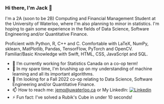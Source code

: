 ### Hi there, I'm Jack 👋

I'm a 2A (soon to be 2B) Computing and Financial Management Student at the University of Waterloo, where I'm also planning to minor in statistics. I'm hoping to gain some experience in the fields of Data Science, Software Engineering and/or Quantitative Finance.

Proficient with Python, R, C++ and C. 
Comfortable with LaTeX, NumPy, sklearn, MatPlotlib, Pandas, TensorFlow, PyTorch and OpenCV. 
Familiar/Basic Knowledge with Swift, HTML, CSS, JavaScript and SQL.

* 🔭 I’m currently working for Statistics Canada on a co-op term!
* 🌱 In my spare time, I'm brushing up on my understanding of machine learning and all its important algorithms.
* 🤔 I’m looking for a Fall 2022 co-op relating to Data Science, Software Engineering and/or Quantitative Finance.
* 📫 How to reach me: jemo@uwaterloo.ca or My LinkedIn: [![Linkedin](https://i.stack.imgur.com/gVE0j.png) ](https://www.linkedin.com/in/jack-emo-ab03561b0/)
* ⚡️ Fun fact: I've solved a Rubik's Cube in under 10 seconds!
<!--
**jack-emo/jack-emo** is a ✨ _special_ ✨ repository because its `README.md` (this file) appears on your GitHub profile.

Here are some ideas to get you started:

- 🔭 I’m currently working on ...
- 🌱 I’m currently learning ...
- 👯 I’m looking to collaborate on ...
- 🤔 I’m looking for help with ...
- 💬 Ask me about ...
- 📫 How to reach me: ...
- 😄 Pronouns: ...
- ⚡ Fun fact: ...
-->
